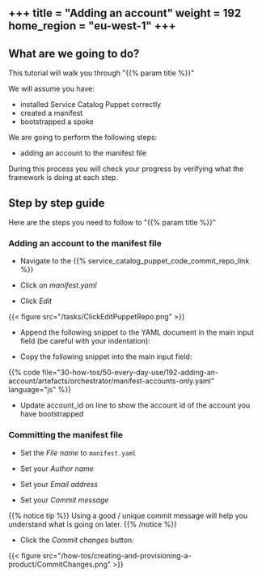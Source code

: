 +++
title = "Adding an account"
weight = 192
home_region = "eu-west-1"
+++
---

## What are we going to do?

This tutorial will walk you through "{{% param title %}}" 

We will assume you have:
 
 - installed Service Catalog Puppet correctly
 - created a manifest
 - bootstrapped a spoke
 
We are going to perform the following steps:

- adding an account to the manifest file

During this process you will check your progress by verifying what the framework is doing at each step.

## Step by step guide

Here are the steps you need to follow to "{{% param title %}}"

### Adding an account to the manifest file

- Navigate to the {{% service_catalog_puppet_code_commit_repo_link %}}

- Click on *manifest.yaml*

- Click *Edit*

{{< figure src="/tasks/ClickEditPuppetRepo.png" >}}

- Append the following snippet to the YAML document in the main input field (be careful with your indentation):

- Copy the following snippet into the main input field:

 {{% code file="30-how-tos/50-every-day-use/192-adding-an-account/artefacts/orchestrator/manifest-accounts-only.yaml" language="js" %}}
 
- Update account_id on line to show the account id of the account you have bootstrapped


### Committing the manifest file

- Set the *File name* to `manifest.yaml`

- Set your *Author name*
- Set your *Email address*
- Set your *Commit message*

{{% notice tip %}}
Using a good / unique commit message will help you understand what is going on later.
{{% /notice %}}


- Click the *Commit changes* button:

{{< figure src="/how-tos/creating-and-provisioning-a-product/CommitChanges.png" >}}

